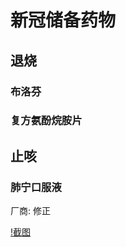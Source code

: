 # 新冠储备药物

## 退烧

### 布洛芬

### 复方氨酚烷胺片

## 止咳

### 肺宁口服液

厂商: 修正

[!截图](./images/微信图片_20230103103839.jpg)